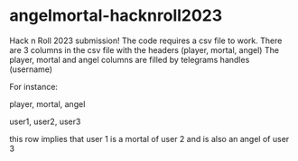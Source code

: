 # angelmortal-hacknroll2023
Hack n Roll 2023 submission!
The code requires a csv file to work.
There are 3 columns in the csv file with the headers (player, mortal, angel)
The player, mortal and angel columns are filled by telegrams handles (username)

For instance:

player, mortal, angel

user1, user2, user3

this row implies that user 1 is a mortal of user 2 and is also an angel of user 3
